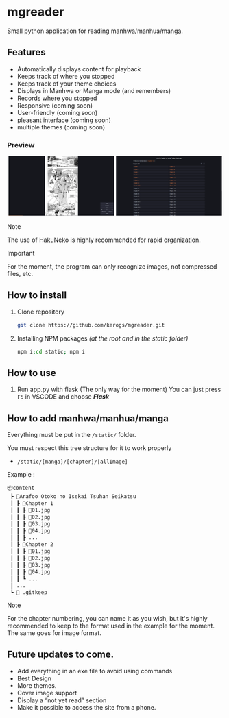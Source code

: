 # mgreader
Small python application for reading manhwa/manhua/manga.

## Features
- Automatically displays content for playback
- Keeps track of where you stopped
- Keeps track of your theme choices
- Displays in Manhwa or Manga mode (and remembers)
- Records where you stopped
- Responsive (coming soon)
- User-friendly (coming soon)
- pleasant interface (coming soon)
- multiple themes (coming soon)

### Preview
<div align="center">
<img alt="" src=".ksinf/pcprev1.png" width="49%">
<img alt="" src=".ksinf/pcprev2.png" width="49%">
</div>

> [!NOTE]
> The use of HakuNeko is highly recommended for rapid organization.

> [!IMPORTANT]
> For the moment, the program can only recognize images, not compressed files, etc.

## How to install
1. Clone repository
    ```sh
    git clone https://github.com/kerogs/mgreader.git
    ```
1. Installing NPM packages *(at the root and in the static folder)*
    ```sh
    npm i;cd static; npm i
    ```


## How to use
1. Run app.py with flask (The only way for the moment)
    You can just press ``F5`` in VSCODE and choose ***Flask***

## How to add manhwa/manhua/manga
Everything must be put in the ``/static/`` folder.

You must respect this tree structure for it to work properly
- ``/static/[manga]/[chapter]/[allImage]``



Example :
```tree
📦content
 ┣ 📂Arafoo Otoko no Isekai Tsuhan Seikatsu
 ┃ ┣ 📂Chapter 1
 ┃ ┃ ┣ 📜01.jpg
 ┃ ┃ ┣ 📜02.jpg
 ┃ ┃ ┣ 📜03.jpg
 ┃ ┃ ┣ 📜04.jpg
 ┃ ┃ ┣ ...
 ┃ ┣ 📂Chapter 2
 ┃ ┃ ┣ 📜01.jpg
 ┃ ┃ ┣ 📜02.jpg
 ┃ ┃ ┣ 📜03.jpg
 ┃ ┃ ┣ 📜04.jpg
 ┃ ┃ ┗ ...
 ┃ ...
 ┗ 📜 .gitkeep
```

> [!NOTE]
> For the chapter numbering, you can name it as you wish, but it's highly recommended to keep to the format used in the example for the moment. The same goes for image format.

## Future updates to come.
- Add everything in an exe file to avoid using commands
- Best Design
- More themes.
- Cover image support
- Display a “not yet read” section
- Make it possible to access the site from a phone.